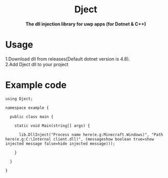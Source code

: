 <h1 align="center">Dject</h1>
<h4 align="center">The dll injection library for uwp apps (for Dotnet & C++)</h3>

# Usage
1.Download dll from releases(Default dotnet version is 4.8).
<br>
2.Add Dject dll to your project
# Example code

``` Csharp
using Dject;

namespace example {
  
  public class main {

    static void Main(string[] args) {

      lib.DllInject("Process name here(e.g:Minecraft.Windows)", "Path here(e.g:C:\Internal client.dll)", (messageshow boolean true=show injected message false=hide injected message)));

    }

  }
  
}
```
